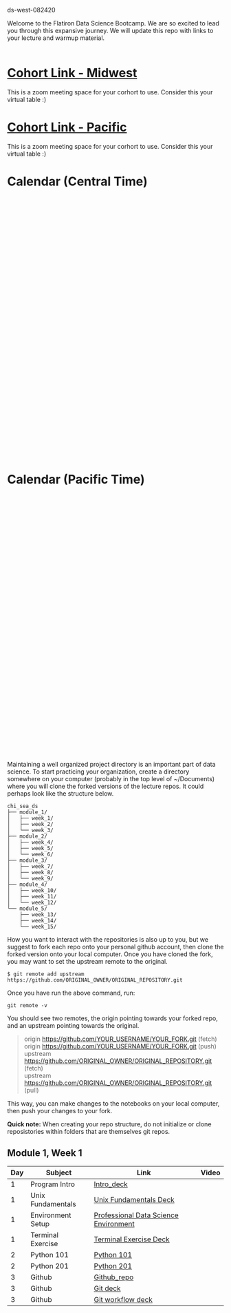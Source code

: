 
ds-west-082420

Welcome to the Flatiron Data Science Bootcamp.  We are so excited to lead you through this expansive journey.  We will update this repo with links to your lecture and warmup material. <br><br>

# [Cohort Link - Midwest]()
This is a zoom meeting space for your corhort to use. Consider this your virtual table :)

# [Cohort Link - Pacific ]()
This is a zoom meeting space for your corhort to use. Consider this your virtual table :)


# Calendar (Central Time)
<iframe src="" style="border: 0" width="800" height="600" frameborder="0" scrolling="no"></iframe>

# Calendar (Pacific Time)
<iframe src="" style="border: 0" width="800" height="600" frameborder="0" scrolling="no"></iframe>
<br>
<br>
Maintaining a well organized project directory is an important part of data science. To start practicing your organization, create a directory somewhere on your computer (probably in the top level of ~/Documents) where you will clone the forked versions of the lecture repos.  It could perhaps look like the structure below.

```
chi_sea_ds
├── module_1/ 
│   ├── week_1/ 
│   ├── week_2/ 
│   └── week_3/ 
├── module_2/ 
│   ├── week_4/ 
│   ├── week_5/ 
│   └── week_6/ 
├── module_3/ 
│   ├── week_7/ 
│   ├── week_8/ 
│   └── week_9/ 
├── module_4/ 
│   ├── week_10/    
│   ├── week_11/ 
│   └── week_12/ 
└── module_5/ 
    ├── week_13/ 
    ├── week_14/ 
    └── week_15/ 
```

How you want to interact with the repositories is also up to you, but we suggest to fork each repo onto your personal github account, then clone the forked version onto your local computer. Once you have cloned the fork, you may want to set the upstream remote to the original.

`
$ git remote add upstream https://github.com/ORIGINAL_OWNER/ORIGINAL_REPOSITORY.git
` 

Once you have run the above command, run:

`
git remote -v
`

You should see two remotes, the origin pointing towards your forked repo, and an upstream pointing towards the original.

> origin    https://github.com/YOUR_USERNAME/YOUR_FORK.git (fetch)<br>
> origin    https://github.com/YOUR_USERNAME/YOUR_FORK.git (push)<br>
> upstream  https://github.com/ORIGINAL_OWNER/ORIGINAL_REPOSITORY.git (fetch)<br>
> upstream  https://github.com/ORIGINAL_OWNER/ORIGINAL_REPOSITORY.git (pull)<br>

This way, you can make changes to the notebooks on your local computer, then push your changes to your fork.  

**Quick note:** When creating your repo structure, do not initialize or clone reposistories within folders that are themselves git repos.  

## Module 1, Week 1
| Day | Subject           | Link                                                                                                                                                        | Video |
|----|----|----|---|
|   1 | Program Intro     | [Intro_deck]()                                                                                                                                               |       |
|   1 | Unix Fundamentals | [Unix Fundamentals Deck]()                                                                                                                                   |       |
|   1 | Environment Setup | [Professional Data Science Environment](https://docs.google.com/presentation/d/1-GZy9KEZWd0aBbs8l1tdYFLhtsLH3jSW1TtDCeWOVlk/edit#slide=id.g5b87c484ed_1_154) |       |
|   1 | Terminal Exercise | [Terminal Exercise Deck](https://github.com/learn-co-students/terminal_exercise-ds-west-082420)                            |       |
|   2 | Python 101        | [Python 101](https://github.com/learn-co-students/python_101_seattle-chicago-ds)                                                                             |       |
|   2 | Python 201        | [Python 201](https://github.com/learn-co-students/ds_west_082420-python-part-II/)                                                                            |       |
|   3 | Github            | [Github_repo](https://github.com/learn-co-students/github_ds-west-082420.git)                                                                                |       |
|   3 | Github            | [Git deck](https://docs.google.com/presentation/d/1pTTuC2haw7iLbkKtOG8Id1dZdLRDc3v89iN9xEsS918/edit#slide=id.g55da4cf737_0_94)                               |       |
|   3 | Github            | [Git workflow deck](https://docs.google.com/presentation/d/1FEgL_M-7eyRy2pxKaOmS_1yWddVNDdOZWxf7AFa62hc/edit#slide=id.g5a88649ce4_0_65)                      |       |
